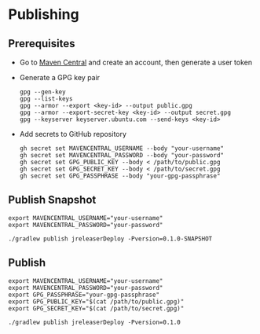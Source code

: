 # Publishing

## Prerequisites

- Go to [Maven Central](https://central.sonatype.com/) and create an account, then generate a user token

- Generate a GPG key pair

    ```shell
    gpg --gen-key
    gpg --list-keys
    gpg --armor --export <key-id> --output public.gpg
    gpg --armor --export-secret-key <key-id> --output secret.gpg
    gpg --keyserver keyserver.ubuntu.com --send-keys <key-id>
    ```

- Add secrets to GitHub repository
    
    ```shell
    gh secret set MAVENCENTRAL_USERNAME --body "your-username"
    gh secret set MAVENCENTRAL_PASSWORD --body "your-password"
    gh secret set GPG_PUBLIC_KEY --body < /path/to/public.gpg
    gh secret set GPG_SECRET_KEY --body < /path/to/secret.gpg
    gh secret set GPG_PASSPHRASE --body "your-gpg-passphrase"
    ```

## Publish Snapshot

```shell
export MAVENCENTRAL_USERNAME="your-username"
export MAVENCENTRAL_PASSWORD="your-password"

./gradlew publish jreleaserDeploy -Pversion=0.1.0-SNAPSHOT
```

## Publish

```shell
export MAVENCENTRAL_USERNAME="your-username"
export MAVENCENTRAL_PASSWORD="your-password"
export GPG_PASSPHRASE="your-gpg-passphrase"
export GPG_PUBLIC_KEY="$(cat /path/to/public.gpg)"
export GPG_SECRET_KEY="$(cat /path/to/secret.gpg)"

./gradlew publish jreleaserDeploy -Pversion=0.1.0
```



